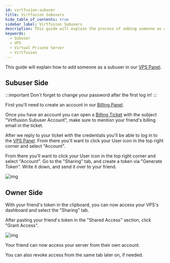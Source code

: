 ```yaml
---
id: virtfusion-subuser
title: Virtfusion Subusers
hide_table_of_contents: true
sidebar_label: Virtfusion Subusers
description: This guide will explain the process of adding someone as a subuser of your VPS in Virtfusion. 
keywords:
  - Subuser
  - VPS
  - Virtual Private Server
  - Virtfusion
---
```


This guide will explain how to add someone as a subuser in our [VPS Panel](https://virt.bloom.host).

## Subuser Side

:::important
Don't forget to change your password after the first log in!
:::

First you'll need to create an account in our [Billing Panel]( https://billing.bloom.host/).

Once you have an account you can open a [Billing Ticket](https://billing.bloom.host/supporttickets.php) with the subject "Virtfusion Subuser Account", make sure to mention your friend's billing email in the ticket.

After we reply to your ticket with the credentials you'll be able to log in to the [VPS Panel](https://virt.bloom.host). From there you'll want to click your User icon in the top right corner and select "Account".

From there you'll want to click your User icon in the top right corner and select "Account". Go to the "Sharing" tab, and create a token via "Generate Token". Write it down, and send it over to your friend.

![img](/VPS/virtfusion-subuser/1.png)

## Owner Side

With your friend's token in the clipboard, you can now access your VPS's dashboard and select the "Sharing" tab.

After pasting your friend's token in the "Shared Access" section, click "Grant Access". 

![img](/VPS/virtfusion-subuser/2.png)

Your friend can now access your server from their own account. 

You can also revoke access from the same tab later on, if needed. 

